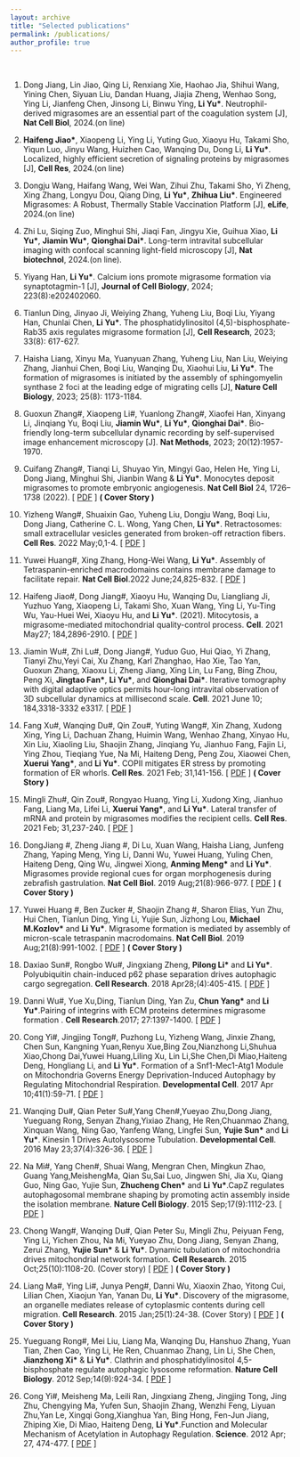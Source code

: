 ```yaml
---
layout: archive
title: "Selected publications"
permalink: /publications/
author_profile: true
---
```

<br>

1.	Dong Jiang, Lin Jiao, Qing Li, Renxiang Xie, Haohao Jia, Shihui Wang, Yining Chen, Siyuan Liu, Dandan Huang, Jiajia Zheng, Wenhao Song, Ying Li, Jianfeng Chen, Jinsong Li, Binwu Ying, **Li Yu\***. Neutrophil-derived migrasomes are an essential part of the coagulation system [J], **Nat Cell Biol**, 2024.(on line)

2.	**Haifeng Jiao\***, Xiaopeng Li, Ying Li, Yuting Guo, Xiaoyu Hu, Takami Sho, Yiqun Luo, Jinyu Wang, Huizhen Cao, Wanqing Du, Dong Li, **Li Yu\***. Localized, highly efficient secretion of signaling proteins by migrasomes [J], **Cell Res**, 2024.(on line)

3.	Dongju Wang, Haifang Wang, Wei Wan, Zihui Zhu, Takami Sho, Yi Zheng, Xing Zhang, Longyu Dou, Qiang Ding, **Li Yu\***, **Zhihua Liu\***. Engineered Migrasomes: A Robust, Thermally Stable Vaccination Platform [J], **eLife**, 2024.(on line)

4.	Zhi Lu, Siqing Zuo, Minghui Shi, Jiaqi Fan, Jingyu Xie, Guihua Xiao, **Li Yu\***, **Jiamin Wu\***, **Qionghai Dai\***. Long-term intravital subcellular imaging with confocal scanning light-field microscopy [J], **Nat biotechnol**, 2024.(on line).

5.	Yiyang Han, **Li Yu\***. Calcium ions promote migrasome formation via synaptotagmin-1 [J], **Journal of Cell Biology**, 2024; 223(8):e202402060.

6.	Tianlun Ding, Jinyao Ji, Weiying Zhang, Yuheng Liu, Boqi Liu, Yiyang Han, Chunlai Chen, **Li Yu\***. The phosphatidylinositol (4,5)-bisphosphate-Rab35 axis regulates migrasome formation [J], **Cell Research**, 2023; 33(8): 617-627. 

7.	Haisha Liang, Xinyu Ma, Yuanyuan Zhang, Yuheng Liu, Nan Liu, Weiying Zhang, Jianhui Chen, Boqi Liu, Wanqing Du, Xiaohui Liu, **Li Yu\***. The formation of migrasomes is initiated by the assembly of sphingomyelin synthase 2 foci at the leading edge of migrating cells [J], **Nature Cell Biology**, 2023; 25(8): 1173-1184. 

8.	Guoxun Zhang#, Xiaopeng Li#, Yuanlong Zhang#, Xiaofei Han, Xinyang Li, Jinqiang Yu, Boqi Liu, **Jiamin Wu\***, **Li Yu\***, **Qionghai Dai\***. Bio-friendly long-term subcellular dynamic recording by self-supervised image enhancement microscopy [J]. **Nat Methods**, 2023; 20(12):1957-1970.

1. Cuifang Zhang#, Tianqi Li, Shuyao Yin, Mingyi Gao, Helen He, Ying Li, Dong Jiang, Minghui Shi, Jianbin Wang & **Li Yu\***. Monocytes deposit migrasomes to promote embryonic angiogenesis. **Nat Cell Biol** 24, 1726–1738 (2022). [ [PDF](https://github.com/LiYuLab/figures-for-liyu-lab-page/raw/master/publications/Monocytes%20deposit%20migrasomes%20to%20promote%20embryonic%20angiogenesis.pdf) ] **( Cover Story )**

1. Yizheng Wang#, Shuaixin Gao, Yuheng Liu, Dongju Wang, Boqi Liu, Dong Jiang, Catherine C. L. Wong, Yang Chen, **Li Yu\***. Retractosomes: small extracellular vesicles generated from broken-off retraction fibers. **Cell Res**. 2022 May;0,1-4. [ [PDF](https://github.com/LiYuLab/figures-for-liyu-lab-page/raw/master/publications/Retractosomes%20-%20small%20extracellular%20vesicles%20generated%20from%20broken-off%20retraction%20fibers.pdf) ]

1. Yuwei Huang#, Xing Zhang, Hong-Wei Wang, **Li Yu\***. Assembly of Tetraspanin-enriched macrodomains contains membrane damage to facilitate repair. **Nat Cell Biol**.2022 June;24,825-832. [ [PDF](https://github.com/LiYuLab/figures-for-liyu-lab-page/raw/master/publications/Assembly%20of%20Tetraspanin-enriched%20macrodomains%20contains%20membrane%20damage%20to%20facilitate%20repair.pdf) ]

1. Haifeng Jiao#, Dong Jiang#, Xiaoyu Hu, Wanqing Du, Liangliang Ji, Yuzhuo Yang, Xiaopeng Li, Takami Sho, Xuan Wang, Ying Li, Yu-Ting Wu, Yau-Huei Wei, Xiaoyu Hu, and **Li Yu\***. (2021). Mitocytosis, a migrasome-mediated mitochondrial quality-control process. **Cell**. 2021 May27; 184,2896-2910. [ [PDF](https://github.com/LiYuLab/figures-for-liyu-lab-page/raw/master/publications/Mitocytosis%2C%20a%20migrasome-mediated%20mitochondrial%20quality-control%20process.pdf) ]

1. Jiamin Wu#, Zhi Lu#, Dong Jiang#, Yuduo Guo, Hui Qiao, Yi Zhang, Tianyi Zhu,Yeyi Cai, Xu Zhang, Karl Zhanghao, Hao Xie, Tao Yan, Guoxun Zhang, Xiaoxu Li, Zheng Jiang, Xing Lin, Lu Fang, Bing Zhou, Peng Xi, **Jingtao Fan\***, **Li Yu\***, and **Qionghai Dai\***. Iterative tomography with digital adaptive optics permits hour-long intravital observation of 3D subcellular dynamics at millisecond scale. **Cell**. 2021 June 10; 184,3318-3332 e3317. [ [PDF](https://github.com/LiYuLab/figures-for-liyu-lab-page/raw/master/publications/Iterative%20tomography%20with%20digital%20adaptive%20optics%20permits%20hour-long%20intravital%20observation%20of%203D%20subcellular%20dynamics%20at%20millisecond%20scale.pdf) ]

2. Fang Xu#, Wanqing Du#, Qin Zou#, Yuting Wang#, Xin Zhang, Xudong Xing, Ying Li, Dachuan Zhang, Huimin Wang, Wenhao Zhang, Xinyao Hu, Xin Liu, Xiaoling Liu, Shaojin Zhang, Jinqiang Yu, Jianhuo Fang, Fajin Li, Ying Zhou, Tieqiang Yue, Na Mi, Haiteng Deng, Peng Zou, Xiaowei Chen, **Xuerui Yang\***, and **Li Yu\***. COPII mitigates ER stress by promoting formation of ER whorls. **Cell Res**. 2021 Feb; 31,141-156. [ [PDF](https://github.com/LiYuLab/figures-for-liyu-lab-page/raw/master/publications/COPII%20mitigates%20ER%20stress%20by%20promoting%20formation%20of%20ER%20whorls.pdf) ] **( Cover Story )**

1. Mingli Zhu#, Qin Zou#, Rongyao Huang, Ying Li, Xudong Xing, Jianhuo Fang, Liang Ma, Lifei Li, **Xuerui Yang\***, and **Li Yu\***. Lateral transfer of mRNA and protein by migrasomes modifies the recipient cells. **Cell Res**. 2021 Feb; 31,237-240. [ [PDF](https://github.com/LiYuLab/figures-for-liyu-lab-page/raw/master/publications/Lateral%20transfer%20of%20mRNA%20and%20protein%20by%20migrasomes%20modifies%20the%20recipient%20cells.pdf) ]

1. DongJiang #, Zheng Jiang #, Di Lu, Xuan Wang, Haisha Liang, Junfeng Zhang, Yaping Meng, Ying Li, Danni Wu, Yuwei Huang, Yuling Chen, Haiteng Deng, Qing Wu, Jingwei Xiong, **Anming Meng\*** and **Li Yu\***. Migrasomes provide regional cues for organ morphogenesis during zebrafish gastrulation. **Nat Cell Biol**. 2019 Aug;21(8):966-977. [ [PDF](https://github.com/LiYuLab/figures-for-liyu-lab-page/raw/master/publications/Migrasomes%20provide%20regional%20cues%20for%20organ%20morphogenesis%20during%20zebrafish%20gastrulation.pdf) ] **( Cover Story )**

2. Yuwei Huang #, Ben Zucker #, Shaojin Zhang #, Sharon Elias, Yun Zhu, Hui Chen, Tianlun Ding, Ying Li, Yujie Sun, Jizhong Lou, **Michael M.Kozlov\*** and **Li Yu\***. Migrasome formation is mediated by assembly of micron-scale tetraspanin macrodomains. **Nat Cell Biol**. 2019 Aug;21(8):991-1002. [ [PDF](https://github.com/LiYuLab/figures-for-liyu-lab-page/raw/master/publications/Migrasome%20formation%20is%20mediated%20by%20assembly%20of%20micron-scale%20tetraspanin%20macrodomains.pdf) ] **( Cover Story )**

3. Daxiao Sun#, Rongbo Wu#, Jingxiang Zheng, **Pilong Li\*** and **Li Yu\***. Polyubiquitin chain-induced p62 phase separation drives autophagic cargo segregation. **Cell Research**. 2018 Apr28;(4):405-415. [ [PDF](https://github.com/LiYuLab/figures-for-liyu-lab-page/raw/master/publications/Polyubiquitin%20chain-induced%20p62%20phase%20separation%20drives%20autophagic%20cargo%20segregation.pdf) ]

4. Danni Wu#, Yue Xu,Ding, Tianlun Ding, Yan Zu, **Chun Yang\*** and **Li Yu\***.Pairing of integrins with ECM proteins determines migrasome formation . **Cell Research**.2017; 27:1397-1400. [ [PDF](https://github.com/LiYuLab/figures-for-liyu-lab-page/raw/master/publications/Pairing%20of%20integrins%20with%20ECM%20proteins%20determines%20migrasome%20formation.pdf) ]

6. Cong Yi#, Jingjing Tong#, Puzhong Lu, Yizheng Wang, Jinxie Zhang, Chen Sun, Kangning Yuan,Renyu Xue,Bing Zou,Nianzhong Li,Shuhua Xiao,Chong Dai,Yuwei Huang,Liling Xu, Lin Li,She Chen,Di Miao,Haiteng Deng, Hongliang Li, and **Li Yu\***. Formation of a Snf1-Mec1-Atg1 Module on Mitochondria Governs Energy Deprivation-Induced Autophagy by Regulating Mitochondrial Respiration. **Developmental Cell**. 2017 Apr 10;41(1):59-71. [ [PDF](https://github.com/LiYuLab/figures-for-liyu-lab-page/raw/master/publications/Formation%20of%20a%20Snf1-Mec1-Atg1%20Module%20on%20Mitochondria%20Governs%20Energy%20Deprivation-Induced%20Autophagy%20by%20Regulating%20Mitochondrial%20Respiration.pdf) ]

7. Wanqing Du#, Qian Peter Su#,Yang Chen#,Yueyao Zhu,Dong Jiang, Yueguang Rong, Senyan Zhang,Yixiao Zhang, He Ren,Chuanmao Zhang, Xinquan Wang, Ning Gao, Yanfeng Wang, Lingfei Sun, **Yujie Sun\*** and **Li Yu\***. Kinesin 1 Drives Autolysosome Tubulation. **Developmental Cell**. 2016 May 23;37(4):326-36. [ [PDF](https://github.com/LiYuLab/figures-for-liyu-lab-page/raw/master/publications/Kinesin%201%20Drives%20Autolysosome%20Tubulation.pdf) ]

5. Na Mi#, Yang Chen#, Shuai Wang, Mengran Chen, Mingkun Zhao, Guang Yang,MeishengMa, Qian Su,Sai Luo, Jingwen Shi, Jia Xu, Qiang Guo, Ning Gao, Yujie Sun, **Zhucheng Chen\*** and **Li Yu\***.CapZ regulates autophagosomal membrane shaping by promoting actin assembly inside the isolation membrane. **Nature Cell Biology**. 2015 Sep;17(9):1112-23. [ [PDF](https://github.com/LiYuLab/figures-for-liyu-lab-page/raw/master/publications/CapZ%20regulates%20autophagosomal%20membrane%20shaping%20by%20promoting%20actin%20assembly%20inside%20the%20isolation%20membrane.pdf) ]

1. Chong Wang#, Wanqing Du#, Qian Peter Su, Mingli Zhu, Peiyuan Feng, Ying Li, Yichen Zhou, Na Mi, Yueyao Zhu, Dong Jiang, Senyan Zhang, Zerui Zhang, **Yujie Sun\*** & **Li Yu\***. Dynamic tubulation of mitochondria drives mitochondrial network formation. **Cell Research**. 2015 Oct;25(10):1108-20. (Cover story) [ [PDF](https://github.com/LiYuLab/figures-for-liyu-lab-page/raw/master/publications/Dynamic%20tubulation%20of%20mitochondria%20drives%20mitochondrial%20network%20formation.pdf) ] **( Cover Story )**

8. Liang Ma#, Ying Li#, Junya Peng#, Danni Wu, Xiaoxin Zhao, Yitong Cui, Lilian Chen, Xiaojun Yan, Yanan Du, **Li Yu\***. Discovery of the migrasome, an organelle mediates release of cytoplasmic contents during cell migration. **Cell Research**. 2015 Jan;25(1):24-38. (Cover Story) [ [PDF](https://github.com/LiYuLab/figures-for-liyu-lab-page/raw/master/publications/Discovery%20of%20the%20migrasome%2C%20an%20organelle%20mediating%20release%20of%20cytoplasmic%20contents%20during%20cell%20migration.pdf) ] **( Cover Story )**

1. Yueguang Rong#, Mei Liu, Liang Ma, Wanqing Du, Hanshuo Zhang, Yuan Tian, Zhen Cao, Ying Li, He Ren, Chuanmao Zhang, Lin Li, She Chen, **Jianzhong Xi\*** & **Li Yu\***. Clathrin and phosphatidylinositol 4,5-bisphosphate regulate autophagic lysosome reformation. **Nature Cell Biology**. 2012 Sep;14(9):924-34. [ [PDF](https://github.com/LiYuLab/figures-for-liyu-lab-page/raw/master/publications/Clathrin%20and%20phosphatidylinositol%204%2C5-bisphosphate%20regulate%20autophagic%20lysosome%20reformation.pdf) ]

10. Cong Yi#, Meisheng Ma, Leili Ran, Jingxiang Zheng, Jingjing Tong, Jing Zhu, Chengying Ma, Yufen Sun, Shaojin Zhang, Wenzhi Feng, Liyuan Zhu,Yan Le, Xingqi Gong,Xianghua Yan, Bing Hong, Fen-Jun Jiang, Zhiping Xie, Di Miao, Haiteng Deng, **Li Yu\***.Function and Molecular Mechanism of Acetylation in Autophagy Regulation. **Science**. 2012 Apr; 27, 474-477. [ [PDF](https://github.com/LiYuLab/figures-for-liyu-lab-page/raw/master/publications/Function%20and%20Molecular%20Mechanism%20of%20Acetylation%20in%20Autophagy%20Regulation.pdf) ]